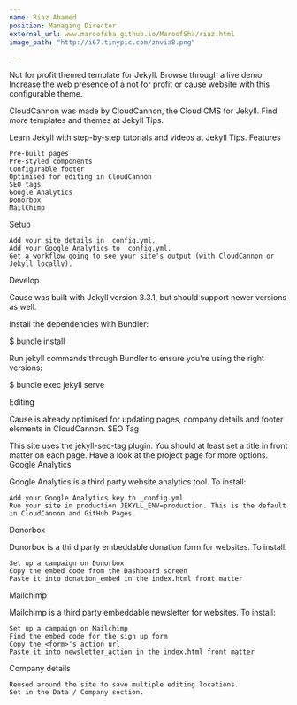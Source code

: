 ```yaml
---
name: Riaz Ahamed
position: Managing Director
external_url: www.maroofsha.github.io/MaroofSha/riaz.html
image_path: "http://i67.tinypic.com/znvia8.png"

---
```


Not for profit themed template for Jekyll. Browse through a live demo. Increase the web presence of a not for profit or cause website with this configurable theme.

CloudCannon was made by CloudCannon, the Cloud CMS for Jekyll. Find more templates and themes at Jekyll Tips.

Learn Jekyll with step-by-step tutorials and videos at Jekyll Tips.
Features

    Pre-built pages
    Pre-styled components
    Configurable footer
    Optimised for editing in CloudCannon
    SEO tags
    Google Analytics
    Donorbox
    MailChimp

Setup

    Add your site details in _config.yml.
    Add your Google Analytics to _config.yml.
    Get a workflow going to see your site's output (with CloudCannon or Jekyll locally).

Develop

Cause was built with Jekyll version 3.3.1, but should support newer versions as well.

Install the dependencies with Bundler:

$ bundle install

Run jekyll commands through Bundler to ensure you're using the right versions:

$ bundle exec jekyll serve

Editing

Cause is already optimised for updating pages, company details and footer elements in CloudCannon.
SEO Tag

This site uses the jekyll-seo-tag plugin. You should at least set a title in front matter on each page. Have a look at the project page for more options.
Google Analytics

Google Analytics is a third party website analytics tool. To install:

    Add your Google Analytics key to _config.yml
    Run your site in production JEKYLL_ENV=production. This is the default in CloudCannon and GitHub Pages.

Donorbox

Donorbox is a third party embeddable donation form for websites. To install:

    Set up a campaign on Donorbox
    Copy the embed code from the Dashboard screen
    Paste it into donation_embed in the index.html front matter

Mailchimp

Mailchimp is a third party embeddable newsletter for websites. To install:

    Set up a campaign on Mailchimp
    Find the embed code for the sign up form
    Copy the <form>'s action url
    Paste it into newsletter_action in the index.html front matter

Company details

    Reused around the site to save multiple editing locations.
    Set in the Data / Company section.

